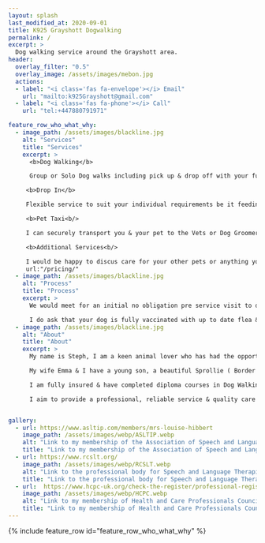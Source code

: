 ```yaml
---
layout: splash
last_modified_at: 2020-09-01
title: K925 Grayshott Dogwalking
permalink: /
excerpt: >
  Dog walking service around the Grayshott area.
header:
  overlay_filter: "0.5"
  overlay_image: /assets/images/mebon.jpg
  actions:
  - label: "<i class='fas fa-envelope'></i> Email"
    url: "mailto:k925Grayshott@gmail.com"
  - label: "<i class='fas fa-phone'></i> Call"
    url: "tel:+447880791971"

feature_row_who_what_why:
  - image_path: /assets/images/blackline.jpg
    alt: "Services"
    title: "Services"
    excerpt: >
      <b>Dog Walking</b>

      Group or Solo Dog walks including pick up & drop off with your furry friend having had plenty of fun along the way. They will be provided with water & toweled down before returning.

     <b>Drop In</b>

     Flexible service to suit your individual requirements be it feeding your pets to watering the plants.

     <b>Pet Taxi<b/>

     I can securely transport you & your pet to the Vets or Dog Groomers, & wait to transport you home again.

     <b>Additional Services<b/>

     I would be happy to discus care for your other pets or anything you may require additionally whilst on a walk or during a visit.
     url:"/pricing/"
  - image_path: /assets/images/blackline.jpg
    alt: "Process"
    title: "Process"
    excerpt: >
      We would meet for an initial no obligation pre service visit to discuss you & your dog's individual requirements. This could be at your home or on a short walk if you prefer.

      I do ask that your dog is fully vaccinated with up to date flea & worming.  
  - image_path: /assets/images/blackline.jpg
    alt: "About"
    title: "About"
    excerpt: >
      My name is Steph, I am a keen animal lover who has had the opportunity to follow my dream of working with animals. My dog walking & pet sitting service covers Grayshott & surrounding areas.

      My wife Emma & I have a young son, a beautiful Sprollie ( Border Collie, Springer Spaniel Cross ) called Bonnie & 2 cats, Pepper & Peach. My family was the driving force behind me leaving my Sales Kitchen Designer job with its long hours & weekends to start K925.

      I am fully insured & have completed diploma courses in Dog Walking & Pet Sitting which includes Animal First Aid & also in Canine Communication.

      I aim to provide a professional, reliable service & quality care for your furry friends.


gallery:
  - url: https://www.asltip.com/members/mrs-louise-hibbert
    image_path: /assets/images/webp/ASLTIP.webp
    alt: "Link to my membership of the Association of Speech and Language Therapists in Independent Practice"
    title: "Link to my membership of the Association of Speech and Language Therapists in Independent Practice"
  - url: https://www.rcslt.org/
    image_path: /assets/images/webp/RCSLT.webp
    alt: "Link to the professional body for Speech and Language Therapists"
    title: "Link to the professional body for Speech and Language Therapists"
  - url:  https://www.hcpc-uk.org/check-the-register/professional-registration-detail/?query=SL08478&profession=SL
    image_path: /assets/images/webp/HCPC.webp
    alt: "Link to my membership of Health and Care Professionals Council"
    title: "Link to my membership of Health and Care Professionals Council"
---
```



{% include feature_row id="feature_row_who_what_why" %}

<!-- {% include gallery type="center" %} -->
